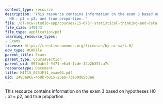 ```yaml
---
content_type: resource
description: 'This resource contains information on the exam 3 based on hypotheses
  H0 : p1 = p2, and true proportion. '
file: /ol-ocw-studio-app/courses/15-075j-statistical-thinking-and-data-analysis-fall-2011/2493a966458bb01523e873e30d65b3ae_MIT15_075JF11_exam03.pdf
file_size: 140143
file_type: application/pdf
learning_resource_types:
- Exams
license: https://creativecommons.org/licenses/by-nc-sa/4.0/
ocw_type: OCWFile
parent_title: Exams
parent_type: CourseSection
parent_uid: 097babe2-9471-e6a4-1cde-34b2b552ca7c
resourcetype: Document
title: MIT15_075JF11_exam03.pdf
uid: 2493a966-458b-b015-23e8-73e30d65b3ae
---
```

This resource contains information on the exam 3 based on hypotheses H0 : p1 = p2, and true proportion. 